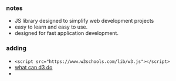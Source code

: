 ### notes
- JS library designed to simplify web development projects
- easy to learn and easy to use.
- designed for fast application development.

### adding
- `<script src="https://www.w3schools.com/lib/w3.js"></script>`
- [what can d3 do](https://www.w3schools.com/w3js/w3js_intro.as)
- 
